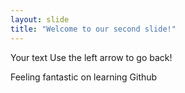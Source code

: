 ```yaml
---
layout: slide
title: "Welcome to our second slide!"
---
```

Your text
Use the left arrow to go back!

Feeling fantastic on learning Github
